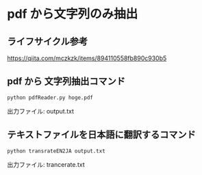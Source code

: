 # pdf から文字列のみ抽出
## ライフサイクル参考
https://qiita.com/mczkzk/items/894110558fb890c930b5

## pdf から 文字列抽出コマンド
```
python pdfReader.py hoge.pdf
```
出力ファイル: output.txt

## テキストファイルを日本語に翻訳するコマンド
```
python transrateEN2JA output.txt
```
出力ファイル: trancerate.txt
